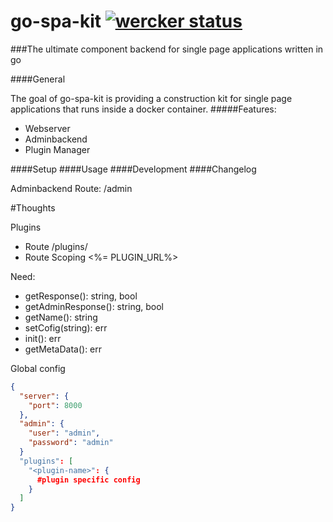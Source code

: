 # go-spa-kit [![wercker status](https://app.wercker.com/status/1b40701f67b072d03c5a3d174c46f8ab/m "wercker status")](https://app.wercker.com/project/bykey/1b40701f67b072d03c5a3d174c46f8ab)
###The ultimate component backend for single page applications written in go

####General

The goal of go-spa-kit is providing a construction kit for single page applications that runs inside a docker container.
#####Features:
* Webserver
* Adminbackend
* Plugin Manager

####Setup
####Usage
####Development
####Changelog


Adminbackend
Route: /admin


#Thoughts

Plugins

* Route /plugins/<plugin-name>
* Route Scoping <%= PLUGIN_URL%>

Need:
* getResponse(): string, bool
* getAdminResponse(): string, bool
* getName(): string
* setCofig(string): err
* init(): err
* getMetaData(): err


Global config
```json
{
  "server": {
    "port": 8000
  },
  "admin": {
    "user": "admin",
    "password": "admin"
  }
  "plugins": [
    "<plugin-name>": {
      #plugin specific config
    }
  ]
}
```
